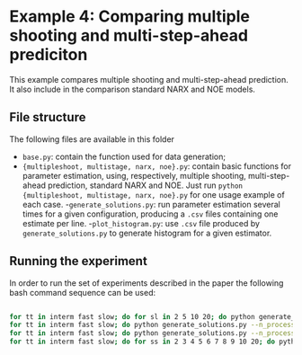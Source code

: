# Example 4: **Comparing multiple shooting and multi-step-ahead prediciton**

This example compares multiple shooting and multi-step-ahead prediction. It also
include in the comparison standard NARX and NOE models.


## File structure

The following files are available in this folder

- `base.py`: contain the function used for data generation;
- `{multipleshoot, multistage, narx, noe}.py`: contain basic functions for parameter estimation, 
using, respectively, multiple shooting, multi-step-ahead prediction, standard NARX and NOE.
Just run `python {multipleshoot, multistage, narx, noe}.py` for one usage example of each case.
-`generate_solutions.py`: run parameter estimation several times for a given configuration,
 producing a `.csv` files containing one estimate per line.
-`plot_histogram.py`: use `.csv` file produced by `generate_solutions.py` to generate histogram 
for a given estimator.


## Running the experiment

In order to run the set of experiments described in the paper the following bash command sequence can be used:
```bash

for tt in interm fast slow; do for sl in 2 5 10 20; do python generate_solutions.py --n_process 16 --shoot_len $sl --time_const $tt --type multipleshoot; done; done
for tt in interm fast slow; do python generate_solutions.py --n_process 16 --time_const $tt --type narx; done
for tt in interm fast slow; do python generate_solutions.py --n_process 16 --time_const $tt --type noe; done
for tt in interm fast slow; do for ss in 2 3 4 5 6 7 8 9 10 20; do python generate_solutions.py --n_process 16 --n_stage $ss --time_const $tt --type multistage; done; done
```
